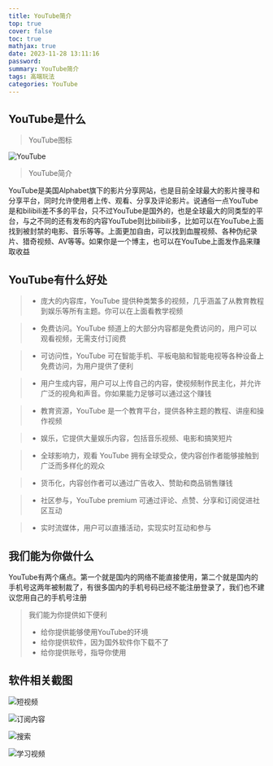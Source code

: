 ```yaml
---
title: YouTube简介
top: true
cover: false
toc: true
mathjax: true
date: 2023-11-28 13:11:16
password:
summary: YouTube简介
tags: 高端玩法
categories: YouTube
---
```

## YouTube是什么

> YouTube图标

![YouTube](
https://pub-pce.oss-cn-chengdu.aliyuncs.com/public/images/youtube.jpg)

> YouTube简介

YouTube是美国Alphabet旗下的影片分享网站，也是目前全球最大的影片搜寻和分享平台，同时允许使用者上传、观看、分享及评论影片。说通俗一点YouTube是和bilibili差不多的平台，只不过YouTube是国外的，也是全球最大的同类型的平台，与之不同的还有发布的内容YouTube则比bilibili多，比如可以在YouTube上面找到被封禁的电影、音乐等等。上面更加自由，可以找到血腥视频、各种伪纪录片、猎奇视频、AV等等。如果你是一个博主，也可以在YouTube上面发作品来赚取收益

## YouTube有什么好处

> - 庞大的内容库，YouTube 提供种类繁多的视频，几乎涵盖了从教育教程到娱乐等所有主题。你可以在上面看教学视频

> - 免费访问。YouTube 频道上的大部分内容都是免费访问的，用户可以 观看视频，无需支付订阅费

> - 可访问性，YouTube 可在智能手机、平板电脑和智能电视等各种设备上免费访问，为用户提供了便利

> - 用户生成内容，用户可以上传自己的内容，使视频制作民主化，并允许广泛的视角和声音。你如果能力足够可以通过这个赚钱

> - 教育资源，YouTube 是一个教育平台，提供各种主题的教程、讲座和操作视频

> - 娱乐，它提供大量娱乐内容，包括音乐视频、电影和搞笑短片

> - 全球影响力，观看 YouTube 拥有全球受众，使内容创作者能够接触到广泛而多样化的观众

> - 货币化，内容创作者可以通过广告收入、赞助和商品销售赚钱

> - 社区参与，YouTube premium 可通过评论、点赞、分享和订阅促进社区互动

> - 实时流媒体，用户可以直播活动，实现实时互动和参与

## 我们能为你做什么
YouTube有两个痛点。第一个就是国内的网络不能直接使用，第二个就是国内的手机号这两年被制裁了，有很多国内的手机号码已经不能注册登录了，我们也不建议您用自己的手机号注册

> 我们能为你提供如下便利
> - 给你提供能够使用YouTube的环境
> - 给你提供软件，因为国外软件你下载不了
> - 给你提供账号，指导你使用

## 软件相关截图

![短视频](https://pub-pce.oss-cn-chengdu.aliyuncs.com/public/images/%E7%9F%AD%E8%A7%86%E9%A2%91.png)

![订阅内容](
https://pub-pce.oss-cn-chengdu.aliyuncs.com/public/images/%E8%AE%A2%E9%98%85%E5%86%85%E5%AE%B9.png)

![搜索](
https://pub-pce.oss-cn-chengdu.aliyuncs.com/public/images/%E6%90%9C%E7%B4%A2.png)

![学习视频](https://pub-pce.oss-cn-chengdu.aliyuncs.com/public/images/%E5%AD%A6%E4%B9%A0%E8%A7%86%E9%A2%91.png)